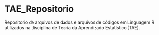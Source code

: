 # TAE_Repositorio

Repositorio de arquivos de dados e arquivos de códigos em Linguagem R utilizados na disciplina de Teoria da Aprendizado Estatístico (TAE).
